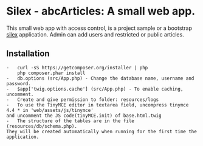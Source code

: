 Silex - abcArticles: A small web app.
============================

This small web app with access control, is a project sample or a bootstrap [silex](http://silex.sensiolabs.org/) application.
Admin can add users and restricted or public articles.

Installation
------------
    -   curl -sS https://getcomposer.org/installer | php
        php composer.phar install
    -   db.options (src/App.php) - Change the database name, username and password.
    -   $app['twig.options.cache'] (src/App.php) - To enable caching, uncomment.
    -	Create and give permission to folder: resources/logs
    -   To use the TinyMCE editor in textarea field, uncompress tinymce 4.4 * in 'web/assets/js/tinymce' 
    and uncomment the JS code(tinyMCE.init) of base.html.twig
    -   The structure of the tables are in the file (resources/db/schema.php). 
    They will be created automatically when running for the first time the application.

